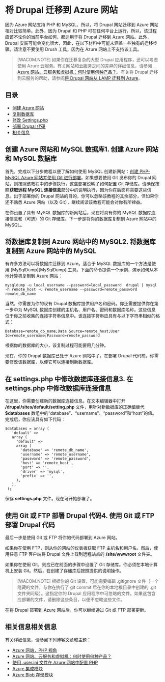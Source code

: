 <properties linkid="migrating-drupal-to-azure-websites" urlDisplayName="Migrating Drupal to Azure Web Sites" pageTitle="Migrating Drupal to Azure Web Sites" metaKeywords="Drupal, PHP, Web Sites" description="Migrate a Drupal PHP site to Azure Web Sites." metaCanonical="" services="web-sites" documentationCenter="PHP" title="Migrating Drupal to Azure Web Sites" authors="jroth" solutions="" manager="paulettm" editor="mollybos" />
<tags ms.service="web-sites"
    ms.date="11/11/2014"
    wacn.date="04/11/2015"
    />

# 将 Drupal 迁移到 Azure 网站

因为 Azure 网站支持 PHP 和 MySQL，所以，将 Drupal 网站迁移到 Azure 网站相对比较简单。此外，因为 Drupal 和 PHP 可在任何平台上运行，所以，该过程应该不论你的当前平台如何，都适用于将 Drupal 迁移到 Azure 网站。此外，Drupal 安装可能会变化很大，因此，在以下材料中可能未涵盖一些独有的迁移步骤。请注意不要使用 Drush 工具，因为在 Azure 网站上不支持该工具。

> [WACOM.NOTE]
> 如果你在迁移复杂的大型 Drupal 应用程序，还可以考虑使用 Azure 云服务。有关网站和云服务之间的差异的详细信息，请参阅 [Azure 网站、云服务和虚拟机：何时使用何种产品？][Azure 网站、云服务和虚拟机：何时使用何种产品？]。有关将 Drupal 迁移到云服务的帮助，请参阅[将 Drupal 网站从 LAMP 迁移到 Azure][将 Drupal 网站从 LAMP 迁移到 Azure]。

## 目录

-   [创建 Azure 网站][创建 Azure 网站]
-   [复制数据库][复制数据库]
-   [修改 Settings.php][修改 Settings.php]
-   [部署 Drupal 代码][部署 Drupal 代码]
-   [相关信息][相关信息]

## <a name="create-siteanddb"></a><span class="short-header">创建 Azure 网站和 MySQL 数据库</span>1. 创建 Azure 网站和 MySQL 数据库

首先，完成以下分步教程以便了解如何使用 MySQL 创建新网站：[创建 PHP-MySQL Azure 网站并使用 Git 进行部署][创建 PHP-MySQL Azure 网站并使用 Git 进行部署]。如果想要使用 Git 发布你的 Drupal 网站，则按照该教程中的步骤执行，这些部署说明了如何配置 Git 存储库。请确保按照**获取远程 MySQL 连接信息**部分中的说明执行，因为你在后面将需要这些信息。出于部署你的 Drupal 网站的目的，你可以忽略该教程的其余部分，但如果你还不熟悉 Azure 网站（以及 Git），继续阅读该教程可能会对你有所裨益。

在你设置了具有 MySQL 数据库的新网站后，现在将具有你的 MySQL 数据库连接信息和（可选）的 Git 存储库。下一步是将你的数据库复制到 Azure 网站中的 MySQL。

## <a name="copy-database"></a><span class="short-header">将数据库复制到 Azure 网站中的 MySQL</span>2. 将数据库复制到 Azure 网站中的 MySQL

有许多方法可以将数据库迁移到 Azure。适合于 MySQL 数据库的一个方法是使用 [MySqlDump][MySqlDump] 工具。下面的命令提供一个示例，演示如何从本地计算机复制到 Azure 网站：

    mysqldump -u local_username --password=local_password  drupal | mysql -h remote_host -u remote_username --password=remote_password remote_db_name

当然，你需要为你的现有 Drupal 数据库提供用户名和密码。你还需要提供你在第一步中为 MySQL 数据库创建的主机名、用户名、密码和数据库名称。这些信息位于你之前收集的连接字符串信息中。该连接字符串应具有与以下字符串相似的格式：

    Database=remote_db_name;Data Source=remote_host;User Id=remote_username;Password=remote_password

根据你的数据库的大小，该复制过程可能要用几分钟。

现在，你的 Drupal 数据库已处于 Azure 网站中了。在部署 Drupal 代码前，你需要修改该数据库，以便它可以连接到新数据库。

## <a name="modify-settingsphp"></a><span class="short-header">在 settings.php 中修改数据库连接信息</span>3. 在 settings.php 中修改数据库连接信息

在这里，你需要创建新的数据库连接信息。在文本编辑器中打开 **/drupal/sites/default/setting.php** 文件，用针对新数据库的正确值替代 **$databases** 数组中的“database”、“username”、“password”和“host”的值。完成后，你应该具有如下代码：

    $databases = array (
       'default' => 
       array (
         'default' => 
         array (
           'database' => 'remote_db_name',
           'username' => 'remote_username',
           'password' => 'remote_password',
           'host' => 'remote_host',
           'port' => '',
           'driver' => 'mysql',
           'prefix' => '',
         ),
       ),
     );

保存 **settings.php** 文件。现在可开始部署了。

## <a name="deploy-drupalcode"></a><span class="short-header">使用 Git 或 FTP 部署 Drupal 代码</span>4. 使用 Git 或 FTP 部署 Drupal 代码

最后一步是使用 Git 或 FTP 将你的代码部署到 Azure 网站。

如果你在使用 FTP，则从你的网站的仪表板获取 FTP 主机名和用户名。然后，使用任意 FTP 客户端将 Drupal 文件上载到远程站点的 **/site/wwwroot** 文件夹。

如果你在使用 Git，则应已在前面的步骤中设置了 Git 存储库。你必须在本地计算机上安装 Git。然后，在创建了存储库后按照提供的说明操作。

> [WACOM.NOTE]
> 根据你的 Git 设置，可能需要编辑 .gitignore 文件（一个隐藏的文件，与你在执行了 git commit 后在你的本地根目录中创建的 .git 文件夹同级）。这指定你的 Drupal 应用程序中可忽略的文件。如果这包含应部署的文件，请删除这些条目，以便不忽略这些文件。

在将 Drupal 部署到 Azure 网站后，你可以继续通过 Git 或 FTP 部署更新。

## <a name="related-information"></a><span class="short-header">相关信息</span>相关信息

有关详细信息，请参阅下列博客文章和主题：

-   [Azure 网站，PHP 视角][Azure 网站，PHP 视角]
-   [Azure 网站、云服务和虚拟机：何时使用何种产品？][Azure 网站、云服务和虚拟机：何时使用何种产品？]
-   [使用 .user.ini 文件在 Azure 网站中配置 PHP][使用 .user.ini 文件在 Azure 网站中配置 PHP]
-   [Azure 集成模块][Azure 集成模块]
-   [Azure Blob 存储模块][Azure Blob 存储模块]

  [Azure 网站、云服务和虚拟机：何时使用何种产品？]: /zh-cn/documentation/articles/choose-web-site-cloud-service-vm/
  [将 Drupal 网站从 LAMP 迁移到 Azure]: http://blogs.msdn.com/b/brian_swan/archive/2012/03/19/azure-real-world-migrating-drupal-from-lamp-to-windows-azure.aspx
  [创建 Azure 网站]: #create-siteanddb
  [复制数据库]: #copy-database
  [修改 Settings.php]: #modify-settingsphp
  [部署 Drupal 代码]: #deploy-drupalcode
  [相关信息]: #related-information
  [创建 PHP-MySQL Azure 网站并使用 Git 进行部署]: /zh-cn/documentation/articles/web-sites-php-mysql-deploy-use-git/
  [Azure 网站，PHP 视角]: http://blogs.msdn.com/b/silverlining/archive/2012/06/12/windows-azure-websites-a-php-perspective.aspx
  [使用 .user.ini 文件在 Azure 网站中配置 PHP]: http://blogs.msdn.com/b/silverlining/archive/2012/07/10/configuring-php-in-windows-azure-websites-with-user-ini-files.aspx
  [Azure 集成模块]: https://drupal.org/project/azure_auth
  [Azure Blob 存储模块]: https://drupal.org/project/azure_blob
